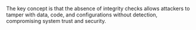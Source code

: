 The key concept is that the absence of integrity checks allows attackers to tamper with data, code, and configurations without detection, compromising system trust and security.